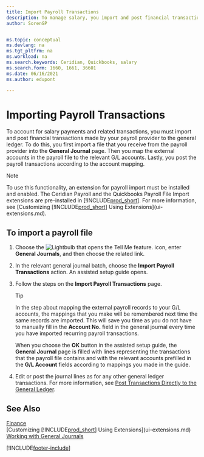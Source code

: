 ```yaml
---
title: Import Payroll Transactions
description: To manage salary, you import and post financial transactions from your payroll provider to the general ledger, using a payroll extension such as Ceridian.
author: SorenGP


ms.topic: conceptual
ms.devlang: na
ms.tgt_pltfrm: na
ms.workload: na
ms.search.keywords: Ceridian, Quickbooks, salary
ms.search.form: 1660, 1661, 36601
ms.date: 06/16/2021
ms.author: edupont

---
```

# Importing Payroll Transactions

To account for salary payments and related transactions, you must import and post financial transactions made by your payroll provider to the general ledger. To do this, you first import a file that you receive from the payroll provider into the **General Journal** page. Then you map the external accounts in the payroll file to the relevant G/L accounts. Lastly, you post the payroll transactions according to the account mapping.

> [!NOTE]  
> To use this functionality, an extension for payroll import must be installed and enabled. The Ceridian Payroll and the Quickbooks Payroll File Import extensions are pre-installed in [!INCLUDE[prod_short](includes/prod_short.md)]. For more information, see [Customizing [!INCLUDE[prod_short](includes/prod_short.md)] Using Extensions](ui-extensions.md).

## To import a payroll file

1. Choose the ![Lightbulb that opens the Tell Me feature.](media/ui-search/search_small.png "Tell me what you want to do") icon, enter **General Journals**, and then choose the related link.
2. In the relevant general journal batch, choose the **Import Payroll Transactions** action. An assisted setup guide opens.
3. Follow the steps on the **Import Payroll Transactions** page.

    > [!TIP]  
    >   In the step about mapping the external payroll records to your G/L accounts, the mappings that you make will be remembered next time the same records are imported. This will save you time as you do not have to manually fill in the **Account No.** field in the general journal every time you have imported recurring payroll transactions.   

    When you choose the **OK** button in the assisted setup guide, the **General Journal** page is filled with lines representing the transactions that the payroll file contains and with the relevant accounts prefilled in the **G/L Account** fields according to mappings you made in the guide.
4. Edit or post the journal lines as for any other general ledger transactions. For more information, see [Post Transactions Directly to the General Ledger](finance-how-post-transactions-directly.md).   

## See Also

[Finance](finance.md)  
[Customizing [!INCLUDE[prod_short](includes/prod_short.md)] Using Extensions](ui-extensions.md)  
[Working with General Journals](ui-work-general-journals.md)  


[!INCLUDE[footer-include](includes/footer-banner.md)]
